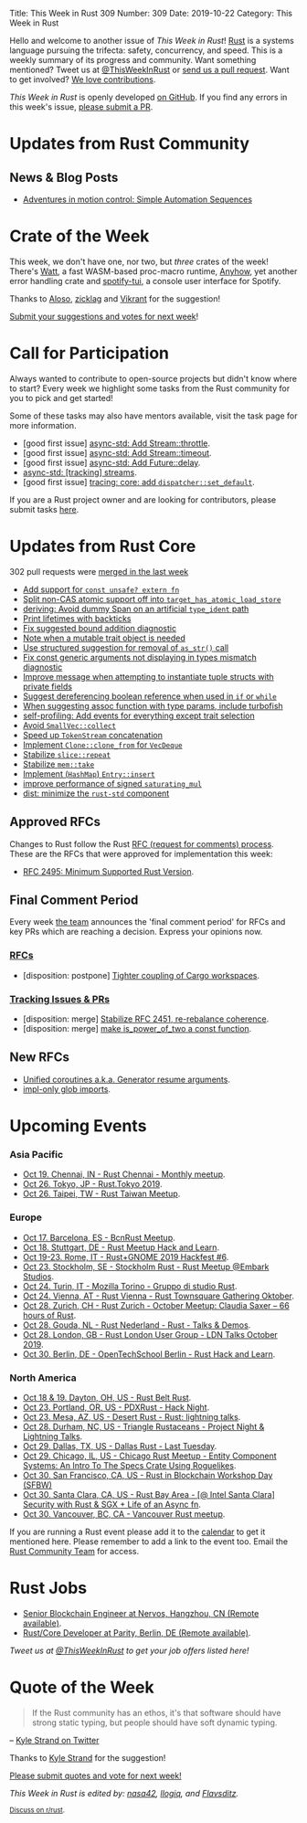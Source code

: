 Title: This Week in Rust 309
Number: 309
Date: 2019-10-22
Category: This Week in Rust

Hello and welcome to another issue of *This Week in Rust*!
[Rust](http://rust-lang.org) is a systems language pursuing the trifecta: safety, concurrency, and speed.
This is a weekly summary of its progress and community.
Want something mentioned? Tweet us at [@ThisWeekInRust](https://twitter.com/ThisWeekInRust) or [send us a pull request](https://github.com/cmr/this-week-in-rust).
Want to get involved? [We love contributions](https://github.com/rust-lang/rust/blob/master/CONTRIBUTING.md).

*This Week in Rust* is openly developed [on GitHub](https://github.com/cmr/this-week-in-rust).
If you find any errors in this week's issue, [please submit a PR](https://github.com/cmr/this-week-in-rust/pulls).

# Updates from Rust Community

## News & Blog Posts

- [Adventures in motion control: Simple Automation Sequences](http://adventures.michaelfbryan.com/posts/simple-automation-sequences/)

# Crate of the Week

This week, we don't have one, nor two, but *three* crates of the week! There's [Watt](https://github.com/dtolnay/watt), a fast WASM-based proc-macro runtime, [Anyhow](https://github.com/dtolnay/anyhow), yet another error handling crate and [spotify-tui](https://github.com/Rigellute/spotify-tui), a console user interface for Spotify.

Thanks to [Aloso](https://users.rust-lang.org/t/crate-of-the-week/2704/649), [zicklag](https://users.rust-lang.org/t/crate-of-the-week/2704/645) and [Vikrant](https://users.rust-lang.org/t/crate-of-the-week/2704/644) for the suggestion!

[Submit your suggestions and votes for next week][submit_crate]!

[submit_crate]: https://users.rust-lang.org/t/crate-of-the-week/2704

# Call for Participation

Always wanted to contribute to open-source projects but didn't know where to start?
Every week we highlight some tasks from the Rust community for you to pick and get started!

Some of these tasks may also have mentors available, visit the task page for more information.

* [good first issue] [async-std: Add Stream::throttle](https://github.com/async-rs/async-std/issues/342).
* [good first issue] [async-std: Add Stream::timeout](https://github.com/async-rs/async-std/issues/340).
* [good first issue] [async-std: Add Future::delay](https://github.com/async-rs/async-std/issues/341).
* [async-std: [tracking] streams](https://github.com/async-rs/async-std/issues/129).
* [good first issue] [tracing: core: add `dispatcher::set_default`](https://github.com/tokio-rs/tracing/issues/383).

If you are a Rust project owner and are looking for contributors, please submit tasks [here][guidelines].

[guidelines]: https://users.rust-lang.org/t/twir-call-for-participation/4821

# Updates from Rust Core

302 pull requests were [merged in the last week][merged]

[merged]: https://github.com/search?q=is%3Apr+org%3Arust-lang+is%3Amerged+merged%3A2019-10-07..2019-10-14

* [Add support for `const unsafe? extern fn`](https://github.com/rust-lang/rust/pull/64906)
* [Split non-CAS atomic support off into `target_has_atomic_load_store`](https://github.com/rust-lang/rust/pull/65214)
* [deriving: Avoid dummy Span on an artificial `type_ident` path](https://github.com/rust-lang/rust/pull/65310)
* [Print lifetimes with backticks](https://github.com/rust-lang/rust/pull/65292)
* [Fix suggested bound addition diagnostic](https://github.com/rust-lang/rust/pull/65289)
* [Note when a mutable trait object is needed](https://github.com/rust-lang/rust/pull/65077)
* [Use structured suggestion for removal of `as_str()` call](https://github.com/rust-lang/rust/pull/65194)
* [Fix const generic arguments not displaying in types mismatch diagnostic](https://github.com/rust-lang/rust/pull/65154)
* [Improve message when attempting to instantiate tuple structs with private fields](https://github.com/rust-lang/rust/pull/65153)
* [Suggest dereferencing boolean reference when used in `if` or `while`](https://github.com/rust-lang/rust/pull/65150)
* [When suggesting assoc function with type params, include turbofish](https://github.com/rust-lang/rust/pull/65145)
* [self-profiling: Add events for everything except trait selection](https://github.com/rust-lang/rust/pull/65208)
* [Avoid `SmallVec::collect`](https://github.com/rust-lang/rust/pull/64949)
* [Speed up `TokenStream` concatenation](https://github.com/rust-lang/rust/pull/65198)
* [Implement `Clone::clone_from` for `VecDeque`](https://github.com/rust-lang/rust/pull/65069)
* [Stabilize `slice::repeat`](https://github.com/rust-lang/rust/pull/64877)
* [Stabilize `mem::take`](https://github.com/rust-lang/rust/pull/64716)
* [Implement (`HashMap`) `Entry::insert`](https://github.com/rust-lang/rust/pull/64656)
* [improve performance of signed `saturating_mul`](https://github.com/rust-lang/rust/pull/65312)
* [dist: minimize the `rust-std` component](https://github.com/rust-lang/rust/pull/64823)

## Approved RFCs

Changes to Rust follow the Rust [RFC (request for comments)
process](https://github.com/rust-lang/rfcs#rust-rfcs). These
are the RFCs that were approved for implementation this week:

* [RFC 2495: Minimum Supported Rust Version](https://github.com/rust-lang/rfcs/pull/2495).

## Final Comment Period

Every week [the team](https://www.rust-lang.org/team.html) announces the
'final comment period' for RFCs and key PRs which are reaching a
decision. Express your opinions now.

### [RFCs](https://github.com/rust-lang/rfcs/labels/final-comment-period)

* [disposition: postpone] [Tighter coupling of Cargo workspaces](https://github.com/rust-lang/rfcs/pull/2315).

### [Tracking Issues & PRs](https://github.com/rust-lang/rust/labels/final-comment-period)

* [disposition: merge] [Stabilize RFC 2451, re-rebalance coherence](https://github.com/rust-lang/rust/issues/63599).
* [disposition: merge] [make is_power_of_two a const function](https://github.com/rust-lang/rust/pull/65092).

## New RFCs

* [Unified coroutines a.k.a. Generator resume arguments](https://github.com/rust-lang/rfcs/pull/2781).
* [impl-only glob imports](https://github.com/rust-lang/rfcs/pull/2782).

# Upcoming Events

### Asia Pacific

* [Oct 19. Chennai, IN - Rust Chennai - Monthly meetup](https://www.meetup.com/mad-rs/events/265677784).
* [Oct 26. Tokyo, JP - Rust.Tokyo 2019](https://rust.tokyo/).
* [Oct 26. Taipei, TW - Rust Taiwan Meetup](https://www.facebook.com/events/495062051340992/).

### Europe

* [Oct 17. Barcelona, ES - BcnRust Meetup](https://www.meetup.com/es-ES/BcnRust/events/265509739/).
* [Oct 18. Stuttgart, DE - Rust Meetup Hack and Learn](https://www.meetup.com/de-DE/Rust-Community-Stuttgart/events/265526369/).
* [Oct 19-23. Rome, IT - Rust+GNOME 2019 Hackfest #6](https://wiki.gnome.org/Hackfests/Rust2019-2#preview).
* [Oct 23. Stockholm, SE - Stockholm Rust - Rust Meetup @Embark Studios](https://www.meetup.com/Stockholm-Rust/events/265322700/).
* [Oct 24. Turin, IT - Mozilla Torino - Gruppo di studio Rust](https://www.meetup.com/Mozilla-Torino/events/265207841).
* [Oct 24. Vienna, AT - Rust Vienna - Rust Townsquare Gathering Oktober](https://www.meetup.com/Rust-Vienna/events/265535638/).
* [Oct 28. Zurich, CH - Rust Zurich - October Meetup: Claudia Saxer – 66 hours of Rust](https://www.meetup.com/Rust-Zurich/events/265507413/).
* [Oct 28. Gouda, NL - Rust Nederland - Rust - Talks & Demos](https://www.meetup.com/Rust-Nederland/events/265656966).
* [Oct 28. London, GB - Rust London User Group - LDN Talks October 2019](https://www.meetup.com/Rust-London-User-Group/events/265590044/).
* [Oct 30. Berlin, DE - OpenTechSchool Berlin - Rust Hack and Learn](https://www.meetup.com/opentechschool-berlin/events/nxdpgryznbnc/).

### North America

* [Oct 18 & 19. Dayton, OH, US - Rust Belt Rust](https://www.rust-belt-rust.com/).
* [Oct 23. Portland, OR, US - PDXRust - Hack Night](https://www.meetup.com/PDXRust/events/265043014/).
* [Oct 23. Mesa, AZ, US - Desert Rust - Rust: lightning talks](https://www.meetup.com/Desert-Rustaceans/events/wmmphryznbfc/).
* [Oct 28. Durham, NC, US - Triangle Rustaceans - Project Night & Lightning Talks](https://www.meetup.com/triangle-rustaceans/events/mfglwpyznblc/).
* [Oct 29. Dallas, TX, US - Dallas Rust - Last Tuesday](https://www.meetup.com/Dallas-Rust/events/zfgwzmyznbmc/).
* [Oct 29. Chicago, IL, US - Chicago Rust Meetup - Entity Component Systems: An Intro To The Specs Crate Using Roguelikes](https://www.meetup.com/Chicago-Rust-Meetup/events/265283294).
* [Oct 30. San Francisco, CA, US - Rust in Blockchain Workshop Day (SFBW)](https://www.meetup.com/Rust-in-Blockchain-San-Francisco/events/265362152/)
* [Oct 30. Santa Clara, CA, US - Rust Bay Area - [@ Intel Santa Clara] Security with Rust & SGX + Life of an Async fn](https://www.meetup.com/Rust-Bay-Area/events/265478102).
* [Oct 30. Vancouver, BC, CA - Vancouver Rust meetup](https://www.meetup.com/Vancouver-Rust/events/rwcpfryznbnc/).

If you are running a Rust event please add it to the [calendar] to get
it mentioned here. Please remember to add a link to the event too.
Email the [Rust Community Team][community] for access.

[calendar]: https://www.google.com/calendar/embed?src=apd9vmbc22egenmtu5l6c5jbfc%40group.calendar.google.com
[community]: mailto:community-team@rust-lang.org

# Rust Jobs

* [Senior Blockchain Engineer at Nervos, Hangzhou, CN (Remote available)](https://angel.co/company/nervos-1/jobs/589230-senior-blockchain-engineer).
* [Rust/Core Developer at Parity, Berlin, DE (Remote available)](https://www.parity.io/jobs/#berlin-rust-core-developer).

*Tweet us at [@ThisWeekInRust](https://twitter.com/ThisWeekInRust) to get your job offers listed here!*

# Quote of the Week

> If the Rust community has an ethos, it's that software should have strong static typing, but people should have soft dynamic typing.

– [Kyle Strand on Twitter](https://twitter.com/BatmanAoD/status/1174799660134699008)

Thanks to [Kyle Strand](https://users.rust-lang.org/t/twir-quote-of-the-week/328/710) for the suggestion!

[Please submit quotes and vote for next week!](https://users.rust-lang.org/t/twir-quote-of-the-week/328)

*This Week in Rust is edited by: [nasa42](https://github.com/nasa42), [llogiq](https://github.com/llogiq), and [Flavsditz](https://github.com/Flavsditz).*

<small>[Discuss on r/rust]().</small>
